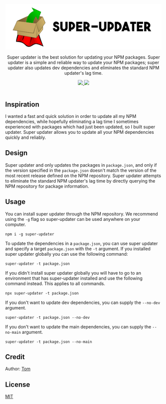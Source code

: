 <div align="center">
  <img src="./docs/logo.png" alt="Super Updater logo">

  <p>Super updater is the best solution for updating your NPM packages. Super updater is a simple and reliable way to update your NPM packages; super updater also updates dev dependencies and eliminates the standard NPM updater's lag time.</p>

  <a href="https://npmjs.com/package/super-updater">
    <img src="https://img.shields.io/npm/v/super-updater">
  </a>

  <a href="./LICENSE">
    <img src="https://img.shields.io/badge/license-MIT-blue">
  </a>
</div>

<br>

## Inspiration

I wanted a fast and quick solution in order to update all my NPM dependencies, while hopefully eliminating a lag time I sometimes experienced with packages which had just been updated, so I built super updater. Super updater allows you to update all your NPM dependencies quickly and reliably.

## Design

Super updater and only updates the packages in `package.json`, and only if the version specified in the `package.json` doesn't match the version of the most recent release defined on the NPM repository. Super updater attempts to eliminate the standard NPM updater's lag time by directly querying the NPM repository for package information.

## Usage

You can install super updater through the NPM repository. We recommend using the `-g` flag so super-updater can be used anywhere on your computer.

```
npm i -g super-updater
```

To update the dependencies in a `package.json`, you can use super updater and specify a target `package.json` with the `-t` argument. If you installed super updater globally you can use the following command:

```
super-updater -t package.json
```

If you didn't install super updater globally you will have to go to an environment that has super-updater installed and use the following command instead. This applies to all commands.

```
npx super-updater -t package.json
```

If you don't want to update dev dependencies, you can supply the `--no-dev` argument.

```
super-updater -t package.json --no-dev
```

If you don't want to update the main dependencies, you can supply the `--no-main` argument.

```
super-updater -t package.json --no-main
```

## Credit

Author: [Tom](https://github.com/TomPrograms)

## License

[MIT](./LICENSE)
